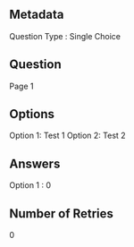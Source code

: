 ## Metadata
Question Type : Single Choice

## Question
Page 1

## Options
Option 1: Test 1
Option 2: Test 2

## Answers
Option 1 : 0

## Number of Retries
0

